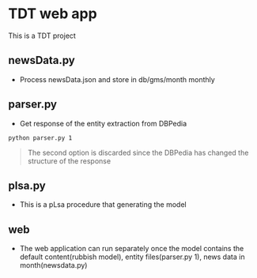 # TDT web app
This is a TDT project

## newsData.py
- Process newsData.json and store in db/gms/month monthly

## parser.py
- Get response of the entity extraction from DBPedia
```
python parser.py 1
```
> The second option is discarded since the DBPedia has changed the structure of the response

## plsa.py
- This is a pLsa procedure that generating the model

## web
- The web application can run separately once the model contains the default content(rubbish model), entity files(parser.py 1), news data in month(newsdata.py)
